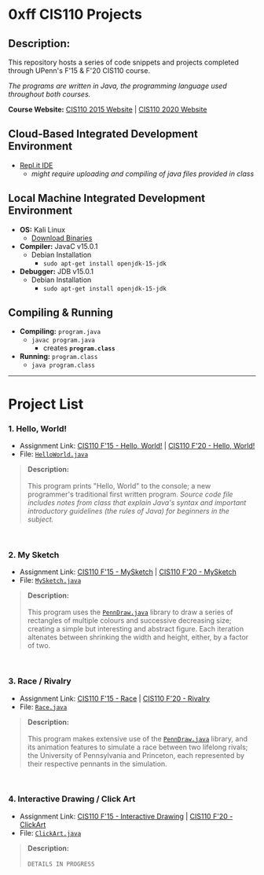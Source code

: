 # **0xff CIS110 Projects**

## Description:
This repository hosts a series of code snippets and projects completed through UPenn's F'15 & F'20 CIS110 course.

*The programs are written in Java, the programming language used throughout both courses.*

**Course Website:** [CIS110 2015 Website](https://www.cis.upenn.edu/~cis110/15fa/) | [CIS110 2020 Website](https://www.seas.upenn.edu/~cis110/20fa/)

## Cloud-Based Integrated Development Environment
* [Repl.it IDE](https://repl.it/)
   * *might require uploading and compiling of java files provided in class*
## Local Machine Integrated Development Environment
* **OS:** Kali Linux
    * [Download Binaries](https://cdimage.kali.org/)
* **Compiler:** JavaC v15.0.1
    * Debian Installation
         * `sudo apt-get install openjdk-15-jdk`
* **Debugger:** JDB v15.0.1
    * Debian Installation
         * `sudo apt-get install openjdk-15-jdk`
         
## Compiling & Running
* **Compiling:** `program.java`
   * `javac program.java`
      * creates **`program.class`**
* **Running:** `program.class`
   * `java program.class`
------------------------------------
# **Project List**
### **1. Hello, World!**
* Assignment Link: [CIS110 F'15 - Hello, World!](https://www.cis.upenn.edu/~cis110/15fa/hw/hw00/hello.html) | [CIS110 F'20 - Hello, World!](https://www.seas.upenn.edu/~cis110/current/homework/hello_world.html)
* File: [`HelloWorld.java`](Projects/1.%20Hello%20World/HelloWorld.java)
> **Description:** <br/> <br/>
> This program prints "Hello, World" to the console; a new programmer's traditional first written program. *Source code file includes notes from class that explain Java's syntax and important introductory guidelines (the rules of Java) for beginners in the subject.*
<br/>

### **2. My Sketch**
* Assignment Link: [CIS110 F'15 - MySketch](https://www.cis.upenn.edu/~cis110/15fa/hw/hw00/hello.html) | [CIS110 F'20 - MySketch](https://www.seas.upenn.edu/~cis110/current/homework/hello_world.html)
* File: [`MySketch.java`](Projects/2.%20My%20Sketch/MySketch.java)
> **Description:** <br/> <br/>
> This program uses the [`PennDraw.java`](Projects/2.%20My%20Sketch/PennDraw.java) library to draw a series of rectangles of multiple colours and successive decreasing size; creating a simple but interesting and abstract figure. Each iteration altenates between shrinking the width and height, either, by a factor of two.
<br/>

### **3. Race / Rivalry**
* Assignment Link: [CIS110 F'15 - Race](https://www.cis.upenn.edu/~cis110/15fa/hw/hw01/interactive.html) | [CIS110 F'20 - Rivalry](https://www.seas.upenn.edu/~cis110/current/homework/rivalry_click_art.html)
* File: [`Race.java`](Projects/3.%20Race/Race.java)
> **Description:** <br/> <br/>
> This program makes extensive use of the [`PennDraw.java`](Projects/3.%20Race/PennDraw.java) library, and its animation features to simulate a race between two lifelong rivals; the University of Pennsylvania and Princeton, each represented by their respective pennants in the simulation.
<br/>


### **4. Interactive Drawing / Click Art**
* Assignment Link: [CIS110 F'15 - Interactive Drawing](https://www.cis.upenn.edu/~cis110/15fa/hw/hw01/interactive.html) | [CIS110 F'20 - ClickArt](https://www.seas.upenn.edu/~cis110/current/homework/rivalry_click_art.html)
* File: [`ClickArt.java`](Projects/4.%20ClickArt/ClickArt.java)
> **Description:** <br/> <br/>
> `DETAILS IN PROGRESS`
<br/>

<!--

### **X. Template**
* Assignment Link: [CIS110 F'15 - Name](https://linkfa20) | [CIS110 F'20 - Name](https://linksp21)
* File: [`name.java`](Projects/X.%20Template/name.java)
> **Description:** <br/> <br/>
> `DETAILS IN PROGRESS`
<br/>

-->
